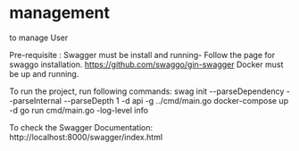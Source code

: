 # management
to manage User

Pre-requisite : 
    Swagger must be install and running-
        Follow the page for swaggo installation.
        https://github.com/swaggo/gin-swagger 
    Docker must be up and running.
    
To run the project, run following commands:
     swag init --parseDependency  --parseInternal --parseDepth 1 -d api -g ../cmd/main.go
     docker-compose up -d
     go run cmd/main.go -log-level info

To check the Swagger Documentation:
    http://localhost:8000/swagger/index.html